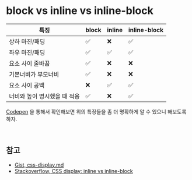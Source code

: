 # block vs inline vs inline-block

| 특징                         | block              | inline             | inline-block       |
| ---------------------------- | ------------------ | ------------------ | ------------------ |
| 상하 마진/패딩               | :white_check_mark: | :x:                | :white_check_mark: |
| 좌우 마진/패딩               | :white_check_mark: | :white_check_mark: | :white_check_mark: |
| 요소 사이 줄바꿈             | :white_check_mark: | :x:                | :x:                |
| 기본너비가 부모너비          | :white_check_mark: | :x:                | :x:                |
| 요소 사이 공백               | :x:                | :white_check_mark: | :white_check_mark: |
| 너비와 높이 명시했을 때 적용 | :white_check_mark: | :x:                | :white_check_mark: |

[Codepen](https://codepen.io/BaeHaram/pen/poJaRyK) 을 통해서 확인해보면 위의 특징들을 좀 더 명확하게 알 수 있으니 해보도록 하자.

<br>

## 참고

* [Gist, css-display.md](https://gist.github.com/Asheq/1ef5ec77b8e89c2c9da89d2b7a1cf8cb)
* [Stackoverflow, CSS display: inline vs inline-block](https://stackoverflow.com/questions/9189810/css-display-inline-vs-inline-block)